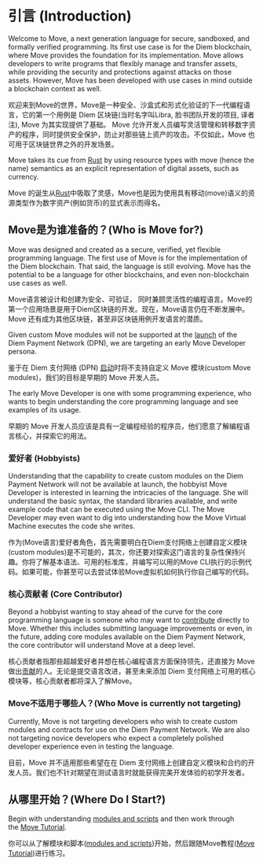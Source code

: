 
# 引言 (Introduction)

Welcome to Move, a next generation language for secure, sandboxed, and formally verified programming. Its first use case is for the Diem blockchain, where Move provides the foundation for its implementation. Move allows developers to write programs that flexibly manage and transfer assets, while providing the security and protections against attacks on those assets. However, Move has been developed with use cases in mind outside a blockchain context as well.

欢迎来到Move的世界，Move是一种安全、沙盒式和形式化验证的下一代编程语言，它的第一个用例是 Diem 区块链(当时名字叫Libra, 脸书团队开发的项目, 译者注), Move 为其实现提供了基础。 Move 允许开发人员编写灵活管理和转移数字资产的程序，同时提供安全保护，防止对那些链上资产的攻击。不仅如此，Move 也可用于区块链世界之外的开发场景。

Move takes its cue from [Rust](https://www.rust-lang.org/) by using resource types with move (hence the name) semantics as an explicit representation of digital assets, such as currency.

Move 的诞生从[Rust](https://www.rust-lang.org/)中吸取了灵感，Move也是因为使用具有移动(move)语义的资源类型作为数字资产(例如货币)的显式表示而得名。

## Move是为谁准备的？(Who is Move for?)

Move was designed and created as a secure, verified, yet flexible programming language. The first use of Move is for the implementation of the Diem blockchain. That said, the language is still evolving. Move has the potential to be a language for other blockchains, and even non-blockchain use cases as well.

Move语言被设计和创建为安全、可验证， 同时兼顾灵活性的编程语言。Move的第一个应用场景是用于Diem区块链的开发。现在，Move语言仍在不断发展中。Move 还有成为其他区块链，甚至非区块链用例开发语言的潜质。

Given custom Move modules will not be supported at the [launch](https://diem.com/white-paper/#whats-next) of the Diem Payment Network (DPN), we are targeting an early Move Developer persona.

鉴于在 Diem 支付网络 (DPN) [启动](https://diem.com/white-paper/#whats-next)时将不支持自定义 Move 模块(custom Move modules)，我们的目标是早期的 Move 开发人员。

The early Move Developer is one with some programming experience, who wants to begin understanding the core programming language and see examples of its usage.

早期的 Move 开发人员应该是具有一定编程经验的程序员，他们愿意了解编程语言核心，并探索它的用法。

### 爱好者 (Hobbyists)

Understanding that the capability to create custom modules on the Diem Payment Network will not be available at launch, the hobbyist Move Developer is interested in learning the intricacies of the language. She will understand the basic syntax, the standard libraries available, and write example code that can be executed using the Move CLI. The Move Developer may even want to dig into understanding how the Move Virtual Machine executes the code she writes.

作为(Move语言)爱好者角色，首先需要明白在Diem支付网络上创建自定义模块(custom modules)是不可能的，其次，你还要对探索这门语言的复杂性保持兴趣。你将了解基本语法、可用的标准库，并编写可以用的Move CLI执行的示例代码。如果可能，你甚至可以去尝试体验Move虚拟机如何执行你自己编写的代码。

### 核心贡献者 (Core Contributor)

Beyond a hobbyist wanting to stay ahead of the curve for the core programming language is someone who may want to [contribute](https://diem.com/en-US/cla-sign/) directly to Move. Whether this includes submitting language improvements or even, in the future, adding core modules available on the Diem Payment Network, the core contributor will understand Move at a deep level.

核心贡献者指那些超越爱好者并想在核心编程语言方面保持领先，还直接为 Move 做出[贡献](https://diem.com/en-US/cla-sign/)的人。无论是提交语言改进，甚至未来添加 Diem 支付网络上可用的核心模块等，核心贡献者都将深入了解Move。

### Move不适用于哪些人？(Who Move is currently not targeting)

Currently, Move is not targeting developers who wish to create custom modules and contracts for use on the Diem Payment Network. We are also not targeting novice developers who expect a completely polished developer experience even in testing the language.

目前，Move 并不适用那些希望在在 Diem 支付网络上创建自定义模块和合约的开发人员。我们也不针对期望在测试语言时就能获得完美开发体验的初学开发者。

## 从哪里开始？(Where Do I Start?)

Begin with understanding [modules and scripts](https://move-language.github.io/move/modules-and-scripts.html) and then work through the [Move Tutorial](https://move-language.github.io/move/creating-coins.html).

你可以从了解模块和脚本([modules and scripts](./chapter_1_modules-and-scripts.html))开始，然后跟随Move教程([Move Tutorial](https://move-language.github.io/move/creating-coins.html))进行练习。
